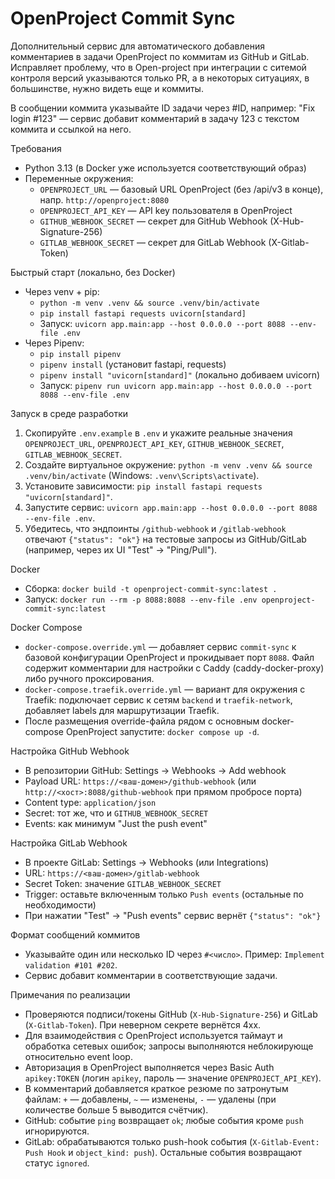 OpenProject Commit Sync
=======================

Дополнительный сервис для автоматического добавления комментариев в задачи OpenProject по коммитам из GitHub и GitLab. Исправляет проблему, что в Open-project при интеграции с ситемой контроля версий указываются только PR, а в некоторых ситуациях, в большинстве, нужно видеть еще и коммиты.

В сообщении коммита указывайте ID задачи через #ID, например: "Fix login #123" — сервис добавит комментарий в задачу 123 с текстом коммита и ссылкой на него.

Требования
- Python 3.13 (в Docker уже используется соответствующий образ)
- Переменные окружения:
  - `OPENPROJECT_URL` — базовый URL OpenProject (без /api/v3 в конце), напр. `http://openproject:8080`
  - `OPENPROJECT_API_KEY` — API key пользователя в OpenProject
  - `GITHUB_WEBHOOK_SECRET` — секрет для GitHub Webhook (X-Hub-Signature-256)
  - `GITLAB_WEBHOOK_SECRET` — секрет для GitLab Webhook (X-Gitlab-Token)

Быстрый старт (локально, без Docker)
- Через venv + pip:
  - `python -m venv .venv && source .venv/bin/activate`
  - `pip install fastapi requests uvicorn[standard]`
  - Запуск: `uvicorn app.main:app --host 0.0.0.0 --port 8088 --env-file .env`
- Через Pipenv:
  - `pip install pipenv`
  - `pipenv install` (установит fastapi, requests)
  - `pipenv install "uvicorn[standard]"` (локально добиваем uvicorn)
  - Запуск: `pipenv run uvicorn app.main:app --host 0.0.0.0 --port 8088 --env-file .env`

Запуск в среде разработки
1. Скопируйте `.env.example` в `.env` и укажите реальные значения `OPENPROJECT_URL`, `OPENPROJECT_API_KEY`, `GITHUB_WEBHOOK_SECRET`, `GITLAB_WEBHOOK_SECRET`.
2. Создайте виртуальное окружение: `python -m venv .venv && source .venv/bin/activate` (Windows: `.venv\Scripts\activate`).
3. Установите зависимости: `pip install fastapi requests "uvicorn[standard]"`.
4. Запустите сервис: `uvicorn app.main:app --host 0.0.0.0 --port 8088 --env-file .env`.
5. Убедитесь, что эндпоинты `/github-webhook` и `/gitlab-webhook` отвечают `{"status": "ok"}` на тестовые запросы из GitHub/GitLab (например, через их UI "Test" → "Ping/Pull").

Docker
- Сборка: `docker build -t openproject-commit-sync:latest .`
- Запуск: `docker run --rm -p 8088:8088 --env-file .env openproject-commit-sync:latest`

Docker Compose
- `docker-compose.override.yml` — добавляет сервис `commit-sync` к базовой конфигурации OpenProject и прокидывает порт `8088`. Файл содержит комментарии для настройки с Caddy (caddy-docker-proxy) либо ручного проксирования.
- `docker-compose.traefik.override.yml` — вариант для окружения с Traefik: подключает сервис к сетям `backend` и `traefik-network`, добавляет labels для маршрутизации Traefik.
- После размещения override-файла рядом с основным docker-compose OpenProject запустите: `docker compose up -d`.

Настройка GitHub Webhook
- В репозитории GitHub: Settings → Webhooks → Add webhook
- Payload URL: `https://<ваш-домен>/github-webhook` (или `http://<хост>:8088/github-webhook` при прямом пробросе порта)
- Content type: `application/json`
- Secret: тот же, что и `GITHUB_WEBHOOK_SECRET`
- Events: как минимум "Just the push event"

Настройка GitLab Webhook
- В проекте GitLab: Settings → Webhooks (или Integrations)
- URL: `https://<ваш-домен>/gitlab-webhook`
- Secret Token: значение `GITLAB_WEBHOOK_SECRET`
- Trigger: оставьте включенным только `Push events` (остальные по необходимости)
- При нажатии "Test" → "Push events" сервис вернёт `{"status": "ok"}`

Формат сообщений коммитов
- Указывайте один или несколько ID через `#<число>`. Пример: `Implement validation #101 #202`.
- Сервис добавит комментарии в соответствующие задачи.

Примечания по реализации
- Проверяются подписи/токены GitHub (`X-Hub-Signature-256`) и GitLab (`X-Gitlab-Token`). При неверном секрете вернётся 4xx.
- Для взаимодействия с OpenProject используется таймаут и обработка сетевых ошибок; запросы выполняются неблокирующе относительно event loop.
- Авторизация в OpenProject выполняется через Basic Auth `apikey:TOKEN` (логин `apikey`, пароль — значение `OPENPROJECT_API_KEY`).
- В комментарий добавляется краткое резюме по затронутым файлам: `+` — добавлены, `~` — изменены, `-` — удалены (при количестве больше 5 выводится счётчик).
- GitHub: событие `ping` возвращает `ok`; любые события кроме `push` игнорируются.
- GitLab: обрабатываются только push-hook события (`X-Gitlab-Event: Push Hook` и `object_kind: push`). Остальные события возвращают статус `ignored`.
